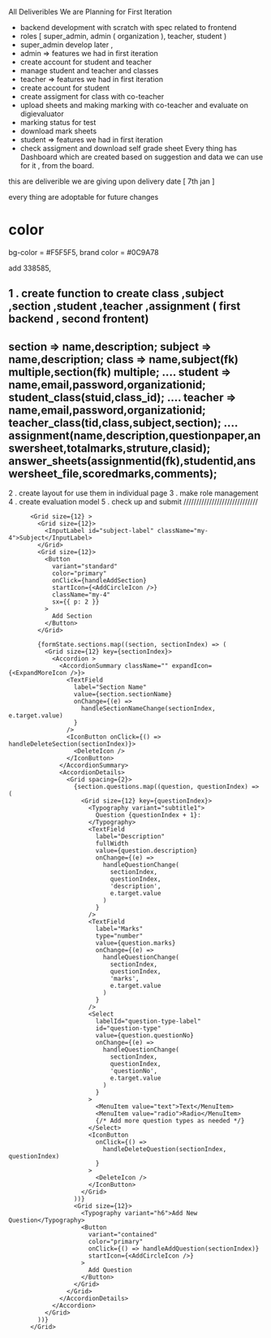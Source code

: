 All Deliveribles We are Planning for First Iteration
* backend development with scratch with spec related to frontend
* roles [ super_admin, admin ( organization ), teacher, student )
* super_admin develop later , 
* admin => features we had in first iteration
* create account for student and teacher
* manage student and teacher and classes
* teacher => features we had in first iteration
* create account for student
* create assigment for class with co-teacher
* upload sheets and making marking with co-teacher and evaluate on digievaluator
* marking status for  test 
* download mark sheets
* student => features we had in first iteration
* check assigment and download self grade sheet 
Every thing has Dashboard which are created based on suggestion and data we can use for it , from the board.

this are deliverible we are giving upon delivery date [ 7th jan ]

every thing are adoptable for future changes

# color 
bg-color = #F5F5F5,
brand color = #0C9A78

add
338585,


<!--  pending to tommorow -->
1 . create function to create class ,subject ,section ,student ,teacher ,assignment  ( first backend , second frontent)
----------------------
section => name,description;
subject => name,description;
class => name,subject(fk) multiple,section(fk) multiple;
....
student => name,email,password,organizationid;
student_class(stuid,class_id);
....
teacher => name,email,password,organizationid;
teacher_class(tid,class,subject,section);
....
assignment(name,description,questionpaper,answersheet,totalmarks,struture,clasid);
answer_sheets(assignmentid(fk),studentid,answersheet_file,scoredmarks,comments);
----------------------
2 . create layout for use them in individual page
3 . make role management
4 . create evaluation model 
5 . check up and submit
/////////////////////////////

          <Grid size={12} >
            <Grid size={12}>
              <InputLabel id="subject-label" className="my-4">Subject</InputLabel>
            </Grid>
            <Grid size={12}>
              <Button
                variant="standard"
                color="primary"
                onClick={handleAddSection}
                startIcon={<AddCircleIcon />}
                className="my-4"
                sx={{ p: 2 }}
              >
                Add Section
              </Button>
            </Grid>

            {formState.sections.map((section, sectionIndex) => (
              <Grid size={12} key={sectionIndex}>
                <Accordion >
                  <AccordionSummary className="" expandIcon={<ExpandMoreIcon />}>
                    <TextField
                      label="Section Name"
                      value={section.sectionName}
                      onChange={(e) =>
                        handleSectionNameChange(sectionIndex, e.target.value)
                      }
                    />
                    <IconButton onClick={() => handleDeleteSection(sectionIndex)}>
                      <DeleteIcon />
                    </IconButton>
                  </AccordionSummary>
                  <AccordionDetails>
                    <Grid spacing={2}>
                      {section.questions.map((question, questionIndex) => (
                        <Grid size={12} key={questionIndex}>
                          <Typography variant="subtitle1">
                            Question {questionIndex + 1}:
                          </Typography>
                          <TextField
                            label="Description"
                            fullWidth
                            value={question.description}
                            onChange={(e) =>
                              handleQuestionChange(
                                sectionIndex,
                                questionIndex,
                                'description',
                                e.target.value
                              )
                            }
                          />
                          <TextField
                            label="Marks"
                            type="number"
                            value={question.marks}
                            onChange={(e) =>
                              handleQuestionChange(
                                sectionIndex,
                                questionIndex,
                                'marks',
                                e.target.value
                              )
                            }
                          />
                          <Select
                            labelId="question-type-label"
                            id="question-type"
                            value={question.questionNo}
                            onChange={(e) =>
                              handleQuestionChange(
                                sectionIndex,
                                questionIndex,
                                'questionNo',
                                e.target.value
                              )
                            }
                          >
                            <MenuItem value="text">Text</MenuItem>
                            <MenuItem value="radio">Radio</MenuItem>
                            {/* Add more question types as needed */}
                          </Select>
                          <IconButton
                            onClick={() =>
                              handleDeleteQuestion(sectionIndex, questionIndex)
                            }
                          >
                            <DeleteIcon />
                          </IconButton>
                        </Grid>
                      ))}
                      <Grid size={12}>
                        <Typography variant="h6">Add New Question</Typography>
                        <Button
                          variant="contained"
                          color="primary"
                          onClick={() => handleAddQuestion(sectionIndex)}
                          startIcon={<AddCircleIcon />}
                        >
                          Add Question
                        </Button>
                      </Grid>
                    </Grid>
                  </AccordionDetails>
                </Accordion>
              </Grid>
            ))}
          </Grid>